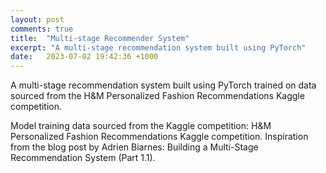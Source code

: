 ```yaml
---
layout: post
comments: true
title:  "Multi-stage Recommender System"
excerpt: "A multi-stage recommendation system built using PyTorch"
date:   2023-07-02 19:42:36 +1000
---
```



A multi-stage recommendation system built using PyTorch trained on data sourced from the H&M Personalized Fashion Recommendations Kaggle competition.

Model training data sourced from the Kaggle competition: H&M Personalized Fashion Recommendations Kaggle competition. Inspiration from the blog post by Adrien Biarnes: Building a Multi-Stage Recommendation System (Part 1.1).
